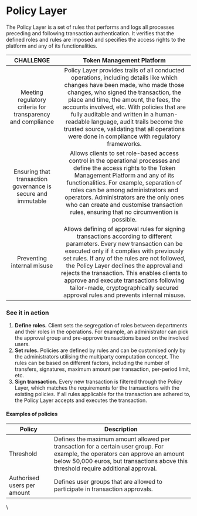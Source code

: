 # Policy Layer

The Policy Layer is a set of rules that performs and logs all processes preceding and following transaction authentication. It verifies that the defined roles and rules are imposed and specifies the access rights to the platform and any of its functionalities.

|                                 CHALLENGE                                  |                                                                                                                                                                                                               Token Management Platform                                                                                                                                                                                                              |
| :------------------------------------------------------------------------: | :--------------------------------------------------------------------------------------------------------------------------------------------------------------------------------------------------------------------------------------------------------------------------------------------------------------------------------------------------------------------------------------------------------------------------------------------------: |
|  <p></p><p>Meeting regulatory criteria for transparency and compliance</p> | Policy Layer provides trails of all conducted operations, including details like which changes have been made, who made those changes, who signed the transaction, the place and time, the amount, the fees, the accounts involved, etc. With policies that are fully auditable and written in a human-readable language, audit trails become the trusted source, validating that all operations were done in compliance with regulatory frameworks. |
| <p></p><p>Ensuring that transaction governance is secure and immutable</p> |                                  Allows clients to set role-based access control in the operational processes and define the access rights to the Token Management Platform and any of its functionalities. For example, separation of roles can be among administrators and operators. Administrators are the only ones who can create and customise transaction rules, ensuring that no circumvention is possible.                                 |
|                         Preventing internal misuse                         |  Allows defining of approval rules for signing transactions according to different parameters. Every new transaction can be executed only if it complies with previously set rules. If any of the rules are not followed, the Policy Layer declines the approval and rejects the transaction. This enables clients to approve and execute transactions following tailor-made, cryptographically secured approval rules and prevents internal misuse. |



### **See it in action**

1. **Define roles.** Client sets the segregation of roles between departments and their roles in the operations. For example, an administrator can pick the approval group and pre-approve transactions based on the involved users.
2. **Set rules.** Policies are defined by rules and can be customised only by the administrators utilising the multiparty computation concept. The rules can be based on different factors, including the number of transfers, signatures, maximum amount per transaction, per-period limit, etc.
3. **Sign transaction.** Every new transaction is filtered through the Policy Layer, which matches the requirements for the transactions with the existing policies. If all rules applicable for the transaction are adhered to, the Policy Layer accepts and executes the transaction.



#### Examples of policies

| Policy                      | Description                                                                                                                                                                                                          |
| --------------------------- | -------------------------------------------------------------------------------------------------------------------------------------------------------------------------------------------------------------------- |
| Threshold                   | Defines the maximum amount allowed per transaction for a certain user group. For example, the operators can approve an amount below 50,000 euros, but transactions above this threshold require additional approval. |
| Authorised users per amount | Defines user groups that are allowed to participate in transaction approvals.                                                                                                                                        |

\
